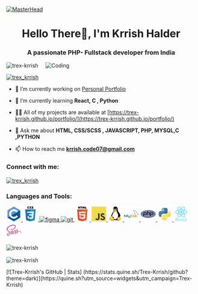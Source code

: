 [![MasterHead](https://camo.githubusercontent.com/e65863c6bc685e20ea69ca72151d8e669916c5e1f6151ea5f80fe03621a4fbf2/68747470733a2f2f676973742e6769746875622e636f6d2f5072696e63652d536869766172616d2f31303661613066333766303136656461376563363564653561636239303437312f7261772f373630616666316665333331663861343435643435373361613838666432656331366537326238332f4d792d776f726b2e676966)](https://trex-krrish.github.io/portfolio/)
<h1 align="center">Hello There👋, I'm Krrish Halder</h1>
<h3 align="center">A passionate PHP- Fullstack developer from India</h3>
<img align="right" alt="Coding" width="400" src="https://thumbs.gfycat.com/BothNegligibleBluebird-max-1mb.gif">

<p align="left"> <img src="https://komarev.com/ghpvc/?username=trex-krrish&label=Profile%20views&color=0e75b6&style=flat" alt="trex-krrish" /> </p>

<p align="left"> <a href="https://twitter.com/trex_krrish" target="blank"><img src="https://img.shields.io/twitter/follow/trex_krrish?logo=twitter&style=for-the-badge" alt="trex_krrish" /></a> </p>

- 🔭 I’m currently working on [Personal Portfolio](https://github.com/Trex-Krrish/portfolio)

- 🌱 I’m currently learning **React, C , Python**

- 👨‍💻 All of my projects are available at [https://trex-krrish.github.io/portfolio/](https://trex-krrish.github.io/portfolio/)

- 💬 Ask me about **HTML, CSS/SCSS , JAVASCRIPT, PHP, MYSQL,C ,PYTHON**

- 📫 How to reach me **krrish.code07@gmail.com**

<h3 align="left">Connect with me:</h3>
<p align="left">
<a href="https://twitter.com/trex_krrish" target="blank"><img align="center" src="https://raw.githubusercontent.com/rahuldkjain/github-profile-readme-generator/master/src/images/icons/Social/twitter.svg" alt="trex_krrish" height="30" width="40" /></a>
</p>

<h3 align="left">Languages and Tools:</h3>
<p align="left"> <a href="https://www.cprogramming.com/" target="_blank" rel="noreferrer"> <img src="https://raw.githubusercontent.com/devicons/devicon/master/icons/c/c-original.svg" alt="c" width="40" height="40"/> </a> <a href="https://www.w3schools.com/css/" target="_blank" rel="noreferrer"> <img src="https://raw.githubusercontent.com/devicons/devicon/master/icons/css3/css3-original-wordmark.svg" alt="css3" width="40" height="40"/> </a> <a href="https://www.figma.com/" target="_blank" rel="noreferrer"> <img src="https://www.vectorlogo.zone/logos/figma/figma-icon.svg" alt="figma" width="40" height="40"/> </a> <a href="https://git-scm.com/" target="_blank" rel="noreferrer"> <img src="https://www.vectorlogo.zone/logos/git-scm/git-scm-icon.svg" alt="git" width="40" height="40"/> </a> <a href="https://www.w3.org/html/" target="_blank" rel="noreferrer"> <img src="https://raw.githubusercontent.com/devicons/devicon/master/icons/html5/html5-original-wordmark.svg" alt="html5" width="40" height="40"/> </a> <a href="https://developer.mozilla.org/en-US/docs/Web/JavaScript" target="_blank" rel="noreferrer"> <img src="https://raw.githubusercontent.com/devicons/devicon/master/icons/javascript/javascript-original.svg" alt="javascript" width="40" height="40"/> </a> <a href="https://www.linux.org/" target="_blank" rel="noreferrer"> <img src="https://raw.githubusercontent.com/devicons/devicon/master/icons/linux/linux-original.svg" alt="linux" width="40" height="40"/> </a> <a href="https://www.mysql.com/" target="_blank" rel="noreferrer"> <img src="https://raw.githubusercontent.com/devicons/devicon/master/icons/mysql/mysql-original-wordmark.svg" alt="mysql" width="40" height="40"/> </a> <a href="https://www.php.net" target="_blank" rel="noreferrer"> <img src="https://raw.githubusercontent.com/devicons/devicon/master/icons/php/php-original.svg" alt="php" width="40" height="40"/> </a> <a href="https://www.python.org" target="_blank" rel="noreferrer"> <img src="https://raw.githubusercontent.com/devicons/devicon/master/icons/python/python-original.svg" alt="python" width="40" height="40"/> </a> <a href="https://reactjs.org/" target="_blank" rel="noreferrer"> <img src="https://raw.githubusercontent.com/devicons/devicon/master/icons/react/react-original-wordmark.svg" alt="react" width="40" height="40"/> </a> <a href="https://sass-lang.com" target="_blank" rel="noreferrer"> <img src="https://raw.githubusercontent.com/devicons/devicon/master/icons/sass/sass-original.svg" alt="sass" width="40" height="40"/> </a> </p>

<p><img align="center" src="https://github-readme-stats.vercel.app/api/top-langs?username=trex-krrish&show_icons=true&locale=en&layout=compact" alt="trex-krrish" /></p>

<p><img align="center" src="https://github-readme-streak-stats.herokuapp.com/?user=trex-krrish&" alt="trex-krrish" /></p>
[![Trex-Krrish's GitHub | Stats]
(https://stats.quine.sh/Trex-Krrish/github?theme=dark)](https://quine.sh?utm_source=widgets&utm_campaign=Trex-Krrish)
